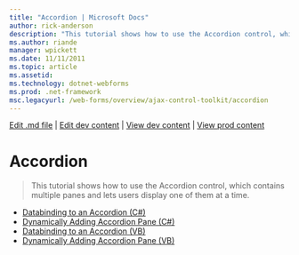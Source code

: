 ```yaml
---
title: "Accordion | Microsoft Docs"
author: rick-anderson
description: "This tutorial shows how to use the Accordion control, which contains multiple panes and lets users display one of them at a time."
ms.author: riande
manager: wpickett
ms.date: 11/11/2011
ms.topic: article
ms.assetid: 
ms.technology: dotnet-webforms
ms.prod: .net-framework
msc.legacyurl: /web-forms/overview/ajax-control-toolkit/accordion
---
```

[Edit .md file](C:\Projects\msc\dev\Msc.Www\Web.ASP\App_Data\github\web-forms\overview\ajax-control-toolkit\index.md) | [Edit dev content](http://www.aspdev.net/umbraco#/content/content/edit/35794) | [View dev content](http://docs.aspdev.net/tutorials/web-forms/overview/ajax-control-toolkit/accordion/index.html) | [View prod content](http://www.asp.net/web-forms/overview/ajax-control-toolkit/accordion)

Accordion
====================
> This tutorial shows how to use the Accordion control, which contains multiple panes and lets users display one of them at a time.


- [Databinding to an Accordion (C#)](databinding-to-an-accordion-cs.md)
- [Dynamically Adding Accordion Pane (C#)](dynamically-adding-an-accordion-pane-cs.md)
- [Databinding to an Accordion (VB)](databinding-to-an-accordion-vb.md)
- [Dynamically Adding Accordion Pane (VB)](dynamically-adding-an-accordion-pane-vb.md)